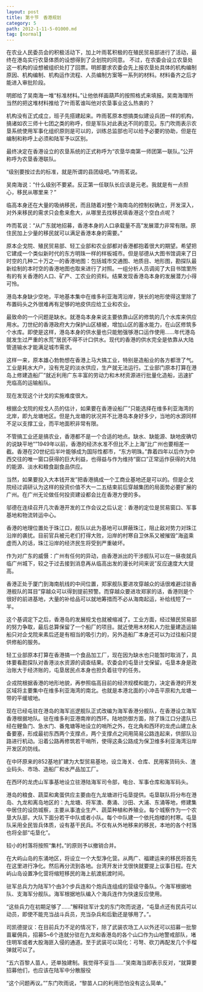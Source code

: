 ```yaml
---
layout: post
title: 第十节　香港规划
category: 5
path: 2012-1-11-5-01000.md
tag: [normal]
---
```


在农业人民委员会的积极活动下，加上叶雨茗积极的在殖民贸易部进行了活动，最终在港岛实行农垦体质的设想得到了企划院的同意。 不过，在农委会设立农垦处这一机构的设想被组织处打了回票。明郎要求农委会先上报农垦处具体的机构编制原因、机构编制、机构运作流程、人员编制方案等一系列的材料。材料备齐之后才能进入审批阶段。

明郎给了吴南海一堆“标准材料。”让他依样画葫芦的按照格式来填报。吴南海理所当然的把这堆材料推给了叶雨茗谁叫他对农垦事业这么热衷的？

机构没有正式成立，班子先搭建起来。咋雨茗原本想搞类似建设兵团一样的机构，搞诸如农三师十七团之类的称呼，但是军队对此表达不同的意见。东门吹雨表示农垦系统使用军事化组织原则是可以的，训练总监部也可以给予必要的协助，但是在编制和称呼上必须和陆军予以区别。

最终决定在香港设立的农垦系统的正式称呼为“农垦华南第一师团第一联队。”公开称呼为农垦香港联队。

“级别要按过去的标准，就是所谓的县团级吧。”咋雨茗说。

吴南海说：“什么级别不要紧。反正第一任联队长应该是元老。我就是有一点担心，移民从哪里来？”

临高本身还在大量的吸纳移民，而且随着对整个海南岛的控制权确立，开发深入，对外来移民的需求只会愈来愈大，从哪里去找移民填香港这个空白点呢？

咋而茗说：“从广东就地招募，香港本身的人口承载量不高”发展潜力非常有限。原住民加上少量的移民就可以满足香港本身的需要。”

原本企戈院、殖民贸易部、轻工业部和农业部都对香港都抱着很大的期望。希望把它建成一个类似新时代的东方明珠一样的样板城市。但是邬德从大图书馆调来了日时空的几种二十万之一的香港地图：包括城市交通图、地质目、地形图，勘探队最新绘制的本时空的香港地图也取来进行了对照。一组分析人员调阅了大目书馆里所有的有关香港的人口、矿产、工农业的资料。结果发现香港岛本身的发展潜力小得可怜。

港岛本身缺少空地，平地基本集中在维多利亚海湾沿岸，狭长的地形使得这里除了布置码头之外很难再有足够的地皮供应给工业和农业。

最致命的一个问题是缺水。就港岛本身来说主要依靠山区的修筑的几个水库来供应用水。刀世纪的香港政府大力保护山区植被，增加山区的蓄水能力，在山区修筑多个水库。即使是这样，港岛本身的供水量也只能勉强够港口运作使用……年代港岛就发生过严重的水荒”居民不得不计口供水。现代的香港的供水完全是依靠从大陆管道输水才能满足城市需求。

这样一来，原本雄心勃勃想在香港上马大搞工业，特别是造船业的各方都泄了气。工业是耗水大户，没有充足的淡水供应，生产就无法运行。工业部门原本打算在港岛上修建造船厂”就近利用广东丰富的劳动力和木材资源进行批量化造船，迅速扩充临高的运输船队。

现在发现这个计戈的实施难度很大。

根据企戈院的规戈人员的估计，如果要在香港设船厂”只能选择在维多利亚海湾的北岸，即九龙塘地区。但是九龙塘的状况并不比港岛本身好多少，当地的水源同样不足以支撑工业，而平地面积非常有限。

不管搞工业还是搞农业，香港都不是一个合适的地点。缺水、缺能源、缺地皮确切的说缺平地“”1949年以前，香港的经济水准不但比不上上海”比广州也要相差一截。香港在20世纪后半叶能够成为国际性都市，“东方明珠。”靠着四年以后作为中西交往的唯一窗口获得的巨大利益，也得益与作为维持“窗口”正常运作获得的大陆的能源、淡水和粮食副食品供应。

当然，如果要投入大本钱开发”把香港搞成一个工商业基地还是可以的。但是企戈院经过调研认为这样的投资价值不大一二五结束前后穿越集团的局面势必要扩展的广州。在广州无论做任何投资建设都会比在香港方便的多。

邬德在连续召开几次香港开发的工作会议之后认定：香港的定位是贸易窗口、军事基地和物流转运中心。

香港的地理位置处于珠江口，舰队以此为基地可以屏蔽珠江，阻止敌对势力对珠江沿岸的袭扰。目前官兵被元老们打得大败，沿岸的村寒自卫休系又被摧毁”海盗乘虚而入的话，珠江沿岸的经济民生将受到严重破坏。

作为对广东的威慑：广州有任何的异动，由香港派出的干涉舰队可以在一昼夜就兵临广州城下，较之于过去接到消息再从临高出发的漫长时间来说”反应速度大大提高。

香港正处于厦门到海南航线的中间位置，郑家舰队要进攻穿越众的话很难避过驻香港舰队的耳目”穿越众可以得到提前预警。而穿越众要进攻郑家的话，香港则是个很好的前进基地，大量的补给品可以就地筹措而不必从海南起运，补给线短了一半。

这个基调定下之后，香港岛的发展规戈也就被缩减了。工业方面，经过殖民贸易部的努力争取，最后总算保留了一个船厂的项目。就近使用木材和人力批量建造运输船只对企戈院来素后还是有相当的吸引力的，另外造船厂本身还可以为过往船只提供修船的服务。

轻工业部原本打算在香港搞一个食品加工厂，现在因为缺水也只能暂时取消了，具体要看勘探队对香港淡水资源的调查结果。农委会的屯垦计戈保留。屯垦本身是政治账大于经济账的，屯垦居民点本身也担负着驻守的任务。

企戎院根据香港的地形地貌，再参照临高目前的经济规模和能力，决定香港的开发区域将主要集中在维多利亚海湾的南北。也就是本港北面的小冲击平原和九龙塘一带的平缓坡地。

现在已经屯驻在港岛的海军巡逻舰队正式改编为海军香港分舰队，在香港设立海军香港根据地队。驻在维多利亚港南岸的西环。陆地防御方面，除了珠江口分遣队已经在鲤鱼门、急水门、番鬼塘等地设立的哨所之外，在北角和西环的龙虎山建立永备要塞，形成最初东西两个支撑点，两个支撑点之间用简易公路连起来，供部队沿路进行机动。沿着公路再修筑若干哨所，使得这条公路成为保卫维多利亚海湾沿岸开发区的防线。

在中环原来的852基地扩建为大型贸易基地，设立海关、仓库、民用客货码头、渣业码头、市场、造船厂和水严品加工厂。

在西环的龙虎山军事基地设立驻港陆海军司令部，电台、军事仓库和海军码头。

港岛的粮食、蔬菜和禽蛋供应主要由在九龙塘进行屯垦提供。屯垦联队将分布在港岛、九龙和离岛地区的：九龙塘、将军澳、奏涌、沙田、大浦、东涌等地，修建集中居住的设防城察，主要从事渣业生产、蔬菜种植和养殖业。每个城察作为一个农垦大队部，大队下面分若干中队或者小队。每个中队建一个依托炮楼的村寒。屯垦队采用全民皆兵体质，设有基干民兵。不仅有从外地移来的移民，本地的各个村落也将全部“屯垦化”。

较小的村落将按照“集村。”的原则予以撤销合并。

在大屿山岛的东涌地区，将设立一个大型净化营。从两广、福建运来的移民将首先在这里进行净化。然后再分流到各地。台湾开发计戈很快就要提上议事日程。在大屿山岛设置净化营将缩短移民的海上航渡航渡时间。

驻军总兵力为陆军1个由3个步兵连和个炮兵连组成的营级守备队。个海军根据地队、支海军分舰队。海军根据地队编入个海兵连作为快速反应使用。

“这些兵力在初期足够了……”解释驻军计戈的东门吹而说道，“屯垦点还有民兵可以动员，即使不能充当战斗兵员，充当杂兵和后勤还是够用了。”。

司凯德提议：在目前兵力不足的情况下，除了武装农场工人以外还可以招募一批黎苗雇佣兵，招募5~6个连就分驻在九龙和香港岛的各个山口作为山地警戒部队，堵住明军或者大股海匪入侵的通道。至于武装可以简化：弓弩、砍刀再配发几个手榴弹就可以了。

“五六百黎人苗人，还单独建制。我觉得不妥当……”吴南海当即表示反对，“就算要招募他们，也应该在陆军中分散服役

“这个问题再议。””东门吹雨说，“黎苗人口的利用恐怕没有这么简单。”